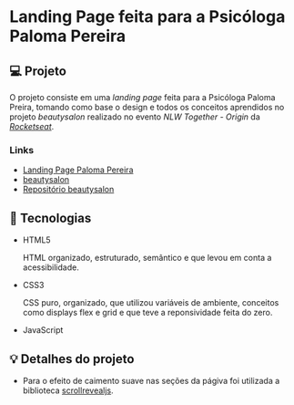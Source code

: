 # Landing Page feita para a Psicóloga Paloma Pereira

## 💻 Projeto

O projeto consiste em uma *landing page* feita para a Psicóloga Paloma Preira, tomando como base o design e todos os conceitos aprendidos no projeto *beautysalon* realizado no evento *NLW Together - Origin* da [*Rocketseat*](https://www.rocketseat.com.br/). 

### Links
- [Landing Page Paloma Pereira]()
- [beautysalon](https://elena-calcada.github.io/beautysalon/)
- [Repositório beautysalon](https://github.com/elena-calcada/beautysalon)

## 🚀 Tecnologias

- HTML5

  HTML organizado, estruturado, semântico e que levou em conta a acessibilidade.

- CSS3

  CSS puro, organizado, que utilizou variáveis de ambiente, conceitos como displays flex e grid e que teve a reponsividade feita do zero.

- JavaScript

## 💡 Detalhes do projeto

- Para o efeito de caimento suave nas seções da págiva foi utilizada a biblioteca [scrollrevealjs](https://scrollrevealjs.org/).